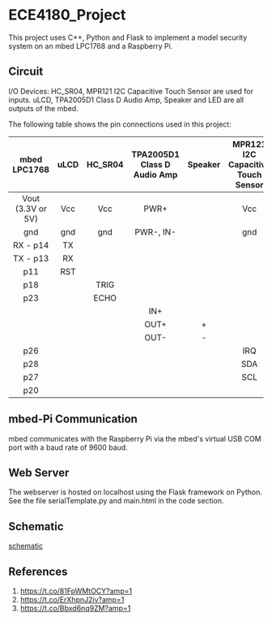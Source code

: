 # ECE4180_Project

This project uses C++, Python and Flask to implement a model security system on an mbed LPC1768 and a Raspberry Pi. 

## Circuit 

I/O Devices: 
HC_SR04, MPR121 I2C Capacitive Touch Sensor are used for inputs. 
uLCD, TPA2005D1 Class D Audio Amp, Speaker and LED are all outputs of the mbed. 


The following table shows the pin connections used in this project:

|    mbed LPC1768   | uLCD | HC_SR04 | TPA2005D1 Class D Audio Amp | Speaker | MPR121 I2C Capacitive Touch Sensor | LED |
|:-----------------:|:----:|:-------:|:---------------------------:|:-------:|:----------------------------------:|:---:|
| Vout (3.3V or 5V) |  Vcc |   Vcc   |            PWR+             |         |                 Vcc                |     |
|        gnd        |  gnd |   gnd   |          PWR-, IN-          |         |                 gnd                |  -  |
|      RX - p14     |  TX  |         |                             |         |                                    |     |
|      TX - p13     |  RX  |         |                             |         |                                    |     |
|        p11        |  RST |         |                             |         |                                    |     |
|        p18        |      |   TRIG  |                             |         |                                    |     |
|        p23        |      |   ECHO  |                             |         |                                    |     |
|                   |      |         |             IN+             |         |                                    |     |
|                   |      |         |            OUT+             |    +    |                                    |     |
|                   |      |         |             OUT-            |    -    |                                    |     |
|        p26        |      |         |                             |         |                 IRQ                |     |
|        p28        |      |         |                             |         |                 SDA                |     |
|        p27        |      |         |                             |         |                 SCL                |     |
|        p20        |      |         |                             |         |                                    |  +  |


## mbed-Pi Communication 

mbed communicates with the Raspberry Pi via the mbed's virtual USB COM port with a baud rate of 9600 baud. 

## Web Server 

The webserver is hosted on localhost using the Flask framework on Python. See the file serialTemplate.py and main.html in the code section. 

## Schematic

[schematic](https://github.com/orerunsewe/ECE4180_Project/blob/master/Schematic.png?raw=true)

## References 
1. https://t.co/81FpWMtOCY?amp=1
2. https://t.co/ErXhpnJ2jv?amp=1
3. https://t.co/Bbxd6nq9ZM?amp=1
